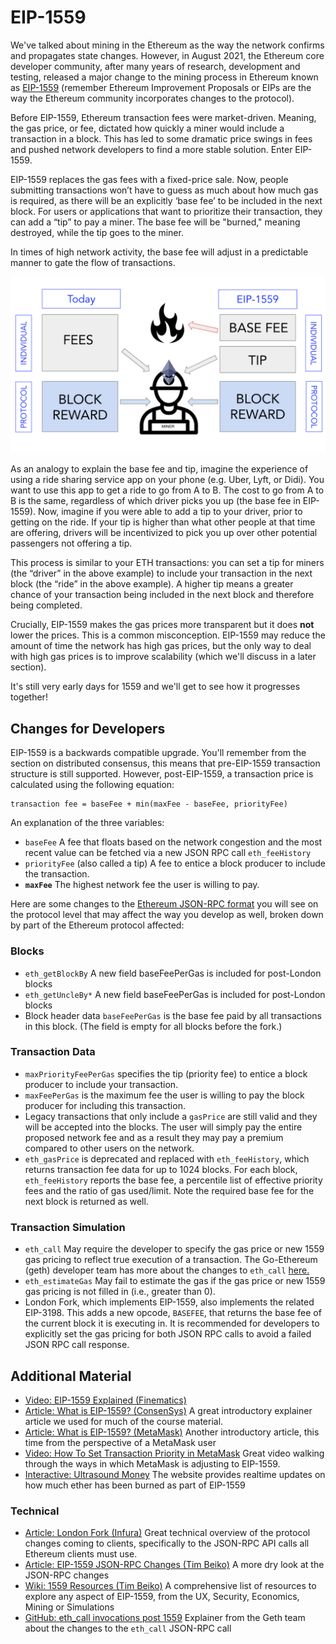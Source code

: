   EIP-1559
========

  We've talked about mining in the Ethereum as the way the network confirms and propagates state changes. However, in August 2021, the Ethereum core developer community, after many years of research, development and testing, released a major change to the mining process in Ethereum known as [EIP-1559](https://eips.ethereum.org/EIPS/eip-1559) (remember Ethereum Improvement Proposals or EIPs are the way the Ethereum community incorporates changes to the protocol).

 Before EIP-1559, Ethereum transaction fees were market-driven. Meaning, the gas price, or fee, dictated how quickly a miner would include a transaction in a block. This has led to some dramatic price swings in fees and pushed network developers to find a more stable solution. Enter EIP-1559.

 EIP-1559 replaces the gas fees with a fixed-price sale. Now, people submitting transactions won’t have to guess as much about how much gas is required, as there will be an explicitly ‘base fee’ to be included in the next block. For users or applications that want to prioritize their transaction, they can add a “tip” to pay a miner. The base fee will be "burned," meaning destroyed, while the tip goes to the miner.

 In times of high network activity, the base fee will adjust in a predictable manner to gate the flow of transactions. 

 ![diagram showing before and after 1559 of network processing transactions](../../../img/S01/1559.png)

 As an analogy to explain the base fee and tip, imagine the experience of using a ride sharing service app on your phone (e.g. Uber, Lyft, or Didi). You want to use this app to get a ride to go from A to B. The cost to go from A to B is the same, regardless of which driver picks you up (the base fee in EIP-1559). Now, imagine if you were able to add a tip to your driver, prior to getting on the ride. If your tip is higher than what other people at that time are offering, drivers will be incentivized to pick you up over other potential passengers not offering a tip.

 This process is similar to your ETH transactions: you can set a tip for miners (the “driver” in the above example) to include your transaction in the next block (the “ride” in the above example). A higher tip means a greater chance of your transaction being included in the next block and therefore being completed.

 Crucially, EIP-1559 makes the gas prices more transparent but it does **not** lower the prices. This is a common misconception. EIP-1559 may reduce the amount of time the network has high gas prices, but the only way to deal with high gas prices is to improve scalability (which we'll discuss in a later section).

 It's still very early days for 1559 and we'll get to see how it progresses together!

 Changes for Developers
----------------------

 EIP-1559 is a backwards compatible upgrade. You'll remember from the section on distributed consensus, this means that pre-EIP-1559 transaction structure is still supported. However, post-EIP-1559, a transaction price is calculated using the following equation: 
```
transaction fee = baseFee + min(maxFee - baseFee, priorityFee)
```
An explanation of the three variables: 
* `baseFee` A fee that floats based on the network congestion and the most recent value can be fetched via a new JSON RPC call `eth_feeHistory`
* `priorityFee` (also called a tip) A fee to entice a block producer to include the transaction.
* **`maxFee`** The highest network fee the user is willing to pay.

Here are some changes to the [Ethereum JSON-RPC format](https://eth.wiki/json-rpc/API) you will see on the protocol level that may affect the way you develop as well, broken down by part of the Ethereum protocol affected:

### Blocks

* `eth_getBlockBy` A new field baseFeePerGas is included for post-London blocks
* `eth_getUncleBy*` A new field baseFeePerGas is included for post-London blocks
* Block header data `baseFeePerGas` is the base fee paid by all transactions in this block. (The field is empty for all blocks before the fork.)

### Transaction Data

* `maxPriorityFeePerGas` specifies the tip (priority fee) to entice a block producer to include your transaction.
* `maxFeePerGas` is the maximum fee the user is willing to pay the block producer for including this transaction.
* Legacy transactions that only include a `gasPrice` are still valid and they will be accepted into the blocks. The user will simply pay the entire proposed network fee and as a result they may pay a premium compared to other users on the network.
* `eth_gasPrice` is deprecated and replaced with `eth_feeHistory`, which returns transaction fee data for up to 1024 blocks. For each block, `eth_feeHistory` reports the base fee, a percentile list of effective priority fees and the ratio of gas used/limit. Note the required base fee for the next block is returned as well.

### Transaction Simulation

 * `eth_call` May require the developer to specify the gas price or new 1559 gas pricing to reflect true execution of a transaction. The Go-Ethereum (geth) developer team has more about the changes to `eth_call` [here.](https://github.com/ethereum/go-ethereum/pull/23027)
* `eth_estimateGas` May fail to estimate the gas if the gas price or new 1559 gas pricing is not filled in (i.e., greater than 0).
* London Fork, which implements EIP-1559, also implements the related EIP-3198. This adds a new opcode, `BASEFEE`, that returns the base fee of the current block it is executing in. It is recommended for developers to explicitly set the gas pricing for both JSON RPC calls to avoid a failed JSON RPC call response.

 Additional Material
-------------------

 * [Video: EIP-1559 Explained (Finematics)](https://youtu.be/MGemhK9t44Q)
* [Article: What is EIP-1559? (ConsenSys)](https://consensys.net/blog/quorum/what-is-eip-1559-how-will-it-change-ethereum/) A great introductory explainer article we used for much of the course material.
* [Article: What is EIP-1559? (MetaMask)](https://metamask.io/1559) Another introductory article, this time from the perspective of a MetaMask user
* [Video: How To Set Transaction Priority in MetaMask](https://www.youtube.com/watch?v=gsfJywNxpi4) Great video walking through the ways in which MetaMask is adjusting to EIP-1559.
* [Interactive: Ultrasound Money](https://ultrasound.money/) The website provides realtime updates on how much ether has been burned as part of EIP-1559

 ### Technical

 * [Article: London Fork (Infura)](https://blog.infura.io/london-fork/) Great technical overview of the protocol changes coming to clients, specifically to the JSON-RPC API calls all Ethereum clients must use.
* [Article: EIP-1559 JSON-RPC Changes (Tim Beiko)](https://hackmd.io/@timbeiko/1559-json-rpc) A more dry look at the JSON-RPC changes
* [Wiki: 1559 Resources (Tim Beiko)](https://hackmd.io/@timbeiko/1559-resources) A comprehensive list of resources to explore any aspect of EIP-1559, from the UX, Security, Economics, Mining or Simulations
* [GitHub: eth\_call invocations post 1559](https://github.com/ethereum/go-ethereum/pull/23027) Explainer from the Geth team about the changes to the `eth_call` JSON-RPC call

   
